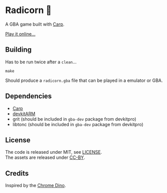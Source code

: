 # Radicorn 🦄

A GBA game built with [Carp](https://github.com/carp-lang/Carp).

[Play it online...](https://radicorn.do.timdeve.com/)

## Building

Has to be run twice after a `clean`...

```
make
```

Should produce a `radicorn.gba` file that can be played in a emulator or GBA.

## Dependencies

- [Carp](https://github.com/carp-lang/Carp)
- [devkitARM](https://devkitpro.org/wiki/Getting_Started)
- grit (should be included in `gba-dev` package from devkitpro)
- libtonc (should be included in `gba-dev` package from devkitpro)

## License

The code is released under MIT, see [LICENSE](./LICENSE).  
The assets are released under [CC-BY](https://creativecommons.org/licenses/by/4.0/).

## Credits

Inspired by the [Chrome Dino](https://en.wikipedia.org/wiki/Dinosaur_Game).
